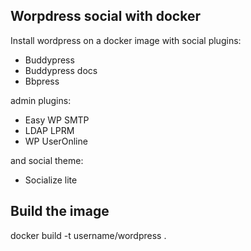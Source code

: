 ## Worpdress social with docker

Install wordpress on a docker image with social plugins:

 - Buddypress
 - Buddypress docs
 - Bbpress

 admin plugins:

 - Easy WP SMTP
 - LDAP LPRM
 - WP UserOnline

 and social theme:

 - Socialize lite

 ## Build the image

 docker build -t username/wordpress .
